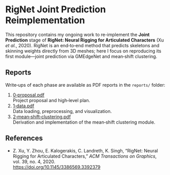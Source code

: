# RigNet Joint Prediction Reimplementation

This repository contains my ongoing work to re-implement the **Joint Prediction** stage of **RigNet: Neural Rigging for Articulated Characters** (Xu _et al._, 2020). RigNet is an end‑to‑end method that predicts skeletons and skinning weights directly from 3D meshes; here I focus on reproducing its first module—joint prediction via GMEdgeNet and mean‑shift clustering.

## Reports

Write‑ups of each phase are available as PDF reports in the `reports/` folder:

1. [0‑proposal.pdf](reports/0-proposal.pdf)  
   Project proposal and high‑level plan.  
2. [1‑data.pdf](reports/1-data.pdf)  
   Data loading, preprocessing, and visualization.  
3. [2‑mean‑shift‑clustering.pdf](reports/2-mean-shift-clustering.pdf)  
   Derivation and implementation of the mean‑shift clustering module.

## References

- Z. Xu, Y. Zhou, E. Kalogerakis, C. Landreth, K. Singh, “RigNet: Neural Rigging for Articulated Characters,” _ACM Transactions on Graphics_, vol. 39, no. 4, 2020.  
  https://doi.org/10.1145/3386569.3392379